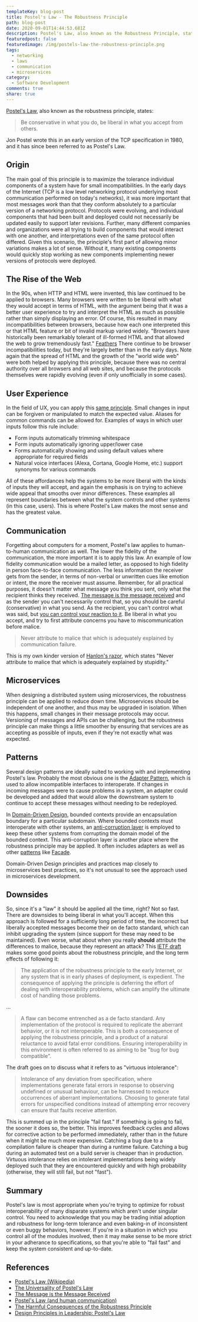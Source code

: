 ```yaml
---
templateKey: blog-post
title: Postel's Law - The Robustness Principle
path: blog-post
date: 2020-09-01T14:44:53.681Z
description: Postel's Law, also known as the Robustness Principle, states that TCP implementations should be conservative in what they do (send), but liberal in what they accept from others. It's credited with helping the early Internet's rapid and decentralized growth, and has also been applied to communication and UX.
featuredpost: false
featuredimage: /img/postels-law-the-robustness-principle.png
tags:
  - networking
  - laws
  - communication
  - microservices
category:
  - Software Development
comments: true
share: true
---
```

[Postel's Law](https://en.wikipedia.org/wiki/Robustness_principle), also known as the robustness principle, states:

> Be conservative in what you do, be liberal in what you accept from others.

Jon Postel wrote this in an early version of the TCP specification in 1980, and it has since been referred to as Postel's Law.

## Origin

The main goal of this principle is to maximize the tolerance individual components of a system have for small incompatibilities. In the early days of the Internet (TCP is a low level networking protocol underlying most communication performed on today's networks), it was more important that most messages *work* than that they conform absolutely to a particular version of a networking protocol. Protocols were evolving, and individual components that had been built and deployed could not necessarily be updated easily to support later revisions. Further, many different companies and organizations were all trying to build components that would interact with one another, and interpretations even of the same protocol often differed. Given this scenario, the principle's first part of allowing minor variations makes a lot of sense. Without it, many existing components would quickly stop working as new components implementing newer versions of protocols were deployed.

## The Rise of the Web

In the 90s, when HTTP and HTML were invented, this law continued to be applied to browsers. Many browsers were written to be liberal with what they would accept in terms of HTML, with the argument being that it was a better user experience to try and interpret the HTML as much as possible rather than simply displaying an error. Of course, this resulted in many incompatibilities between browsers, because how each one interpreted this or that HTML feature or bit of invalid markup varied widely. "Browsers have historically been remarkably tolerant of ill-formed HTML and that allowed the web to grow tremendously fast." [Feathers](https://michaelfeathers.silvrback.com/the-universality-of-postel-s-law) There continue to be browser incompatibilities today, but they're largely better than in the early days. Note again that the spread of HTML and the growth of the "world wide web" were both helped by applying this principle, because there was no central authority over all browsers and all web sites, and because the protocols themselves were rapidly evolving (even if only unofficially in some cases).

## User Experience

In the field of UX, you can apply this [same principle](https://lawsofux.com/postels-law.html). Small changes in input can be forgiven or manipulated to match the expected value. Aliases for common commands can be allowed for. Examples of ways in which user inputs follow this rule include:

- Form inputs automatically trimming whitespace
- Form inputs automatically ignoring upper/lower case
- Forms automatically showing and using default values where appropriate for required fields
- Natural voice interfaces (Alexa, Cortana, Google Home, etc.) support synonyms for various commands

All of these affordances help the systems to be more liberal with the kinds of inputs they will accept, and again the emphasis is on trying to achieve wide appeal that smooths over minor differences. These examples all represent boundaries between what the system controls and other systems (in this case, users). This is where Postel's Law makes the most sense and has the greatest value.

## Communication

Forgetting about computers for a moment, Postel's law applies to human-to-human communication as well. The lower the fidelity of the communication, the more important it is to apply this law. An example of low fidelity communication would be a mailed letter, as opposed to high fidelity in person face-to-face communication. The less information the receiver gets from the sender, in terms of non-verbal or unwritten cues like emotion or intent, the more the receiver must assume. Remember, for all practical purposes, it doesn't matter what message you think you sent, only what the recipient thinks they received. [The message is the message received](https://ardalis.com/the-message-is-the-message-received/) and as the sender you can't necessarily control that, so you should be careful (conservative) in what you send. As the recipient, you can't control what was said, but [you can control your reaction to it](https://automattic.com/postels-law/). Be liberal in what you accept, and try to first attribute concerns you have to miscommunication before malice.

> Never attribute to malice that which is adequately explained by communication failure.

This is my own kinder version of [Hanlon's razor](https://simple.wikipedia.org/wiki/Hanlon%27s_razor), which states "Never attribute to malice that which is adequately explained by stupidity."

## Microservices

When designing a distributed system using microservices, the robustness principle can be applied to reduce down time. Microservices should be independent of one another, and thus may be upgraded in isolation. When this happens, small changes in their message protocols may occur. Versioning of messages and APIs can be challenging, but the robustness principle can make things a little smoother by ensuring that services are as accepting as possible of inputs, even if they're not exactly what was expected.

## Patterns

Several design patterns are ideally suited to working with and implementing Postel's law. Probably the most obvious one is the [Adapter Pattern](https://www.pluralsight.com/courses/c-sharp-design-patterns-adapter), which is used to allow incompatible interfaces to interoperate. If changes in incoming messages were to cause problems in a system, an adapter could be developed and added that would allow the downstream system to continue to accept these messages without needing to be redeployed.

In [Domain-Driven Design](https://www.pluralsight.com/courses/domain-driven-design-fundamentals), bounded contexts provide an encapsulation boundary for a particular subdomain. Where bounded contexts must interoperate with other systems, an [anti-corruption layer](https://docs.microsoft.com/en-us/azure/architecture/patterns/anti-corruption-layer) is employed to keep these other systems from corrupting the domain model of the bounded context. This anti-corruption layer is another place where the robustness principle may be applied. It often includes adapters as well as other [patterns](https://www.pluralsight.com/paths/design-patterns-in-c) like [Facade](https://www.pluralsight.com/courses/csharp-design-patterns-facade).

Domain-Driven Design principles and practices map closely to microservices best practices, so it's not unusual to see the approach used in microservices development.

## Downsides

So, since it's a "law" it should be applied all the time, right? Not so fast. There are downsides to being liberal in what you'll accept. When this approach is followed for a sufficiently long period of time, the incorrect but liberally accepted messages become their on de facto standard, which can inhibit upgrading the system (since support for these may need to be maintained). Even worse, what about when you really **should** attribute the differences to malice, because they represent an attack? This [IETF draft](https://tools.ietf.org/html/draft-iab-protocol-maintenance-04) makes some good points about the robustness principle, and the long term effects of following it:

> The application of the robustness principle to the early Internet, or any system that is in early phases of deployment, is expedient.  The consequence of applying the principle is deferring the effort of dealing with interoperability problems, which can amplify the ultimate cost of handling those problems.

...

> A flaw can become entrenched as a de facto standard.  Any implementation of the protocol is required to replicate the aberrant behavior, or it is not interoperable.  This is both a consequence of applying the robustness principle, and a product of a natural reluctance to avoid fatal error conditions.  Ensuring interoperability in this environment is often referred to as aiming to be "bug for bug compatible".

The draft goes on to discuss what it refers to as "virtuous intolerance":

> Intolerance of any deviation from specification, where implementations generate fatal errors in response to observing undefined or unusual behaviour, can be harnessed to reduce occurrences of aberrant implementations.  Choosing to generate fatal errors for unspecified conditions instead of attempting error recovery can ensure that faults receive attention.

This is summed up in the principle "fail fast." If something is going to fail, the sooner it does so, the better. This improves feedback cycles and allows for corrective action to be performed immediately, rather than in the future when it might be much more expensive. Catching a bug due to a compilation failure is cheaper than during a runtime failure. Catching a bug during an automated test on a build server is cheaper than in production. Virtuous intolerance relies on intolerant implementations being widely deployed such that they are encountered quickly and with high probability (otherwise, they will still fail, but not "fast").

## Summary

Postel's law is most appropriate when you're trying to optimize for robust interoperability of many disparate systems which aren't under singular control. You need to acknowledge that you may be trading initial adoption and robustness for long-term tolerance and even baking-in of inconsistent or even buggy behaviors, however. If you're in a situation in which you control all of the modules involved, then it may make sense to be more strict in your adherance to specifications, so that you're able to "fail fast" and keep the system consistent and up-to-date.

## References

- [Postel's Law (Wikipedia)](https://en.wikipedia.org/wiki/Robustness_principle)
- [The Universality of Postel's Law](https://michaelfeathers.silvrback.com/the-universality-of-postel-s-law)
- [The Message is the Message Received](https://ardalis.com/the-message-is-the-message-received/)
- [Postel's Law (and human communication)](https://automattic.com/postels-law/)
- [The Harmful Consequences of the Robustness Principle](https://tools.ietf.org/html/draft-iab-protocol-maintenance-04)
- [Design Principles in Leadership: Postel's Law](https://medium.com/the-human-business/design-principles-in-leadership-postels-law-f3d7192cc7ac)